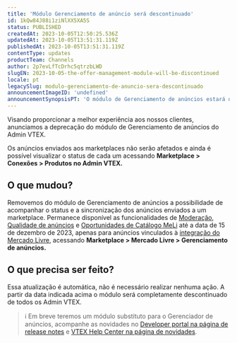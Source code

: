 ```yaml
---
title: 'Módulo Gerenciamento de anúncio será descontinuado'
id: 1kQw84J88i1ziNlXX5XA5S
status: PUBLISHED
createdAt: 2023-10-05T12:50:25.536Z
updatedAt: 2023-10-05T13:51:31.119Z
publishedAt: 2023-10-05T13:51:31.119Z
contentType: updates
productTeam: Channels
author: 2p7evLfTcDrhc5qtrzbLWD
slugEN: 2023-10-05-the-offer-management-module-will-be-discontinued
locale: pt
legacySlug: modulo-gerenciamento-de-anuncio-sera-descontinuado
announcementImageID: 'undefined'
announcementSynopsisPT: 'O módulo de Gerenciamento de anúncios estará disponível apenas para integração com o Mercado Livre.'
---
```


Visando proporcionar a melhor experiência aos nossos clientes, anunciamos a deprecação do módulo de Gerenciamento de anúncios do Admin VTEX.

Os anúncios enviados aos marketplaces não serão afetados e ainda é possível visualizar o status de cada um acessando **Marketplace > Conexões > Produtos no Admin VTEX.**

## O que mudou?

Removemos do módulo de Gerenciamento de anúncios a possibilidade de acompanhar o status e a sincronização dos anúncios enviados a um marketplace.
Permanece disponível as funcionalidades de [Moderação](https://help.vtex.com/pt/tutorial/gerenciamento-de-anuncios-moderacao-e-qualidade-dos-anuncios-do-mercado--xSbPzA41jiWPAorlBCEA4?&utm_source=autocomplete#moderacao), [Qualidade de anúncios](https://help.vtex.com/pt/tutorial/gerenciamento-de-anuncios-moderacao-e-qualidade-dos-anuncios-do-mercado--xSbPzA41jiWPAorlBCEA4?&utm_source=autocomplete#qualidade) e [Oportunidades de Catálogo MeLi](https://help.vtex.com/pt/tutorial/anuncios-enviados-oportunidades-de-buybox--1hO9eI1th47EGxQoTzGewC) até a data de 15 de dezembro de 2023, apenas para anúncios vinculados à [integração do Mercado Livre](https://help.vtex.com/pt/tracks/configurar-integracao-do-mercado-livre--2YfvI3Jxe0CGIKoWIGQEIq/51oWBHvVxSs8eAwLQhSbSd), acessando **Marketplace > Mercado Livre > Gerenciamento de anúncios.**

## O que precisa ser feito?

Essa atualização é automática, não é necessário realizar nenhuma ação. A partir da data indicada acima o módulo será completamente descontinuado de todos os Admin VTEX.

> ℹ️ Em breve teremos um módulo substituto para o Gerenciador de anúncios, acompanhe as novidades no [Developer portal na página de release notes](https://developers.vtex.com/updates/release-notes) e [VTEX Help Center na página de novidades](https://help.vtex.com/pt/en/announcements).

